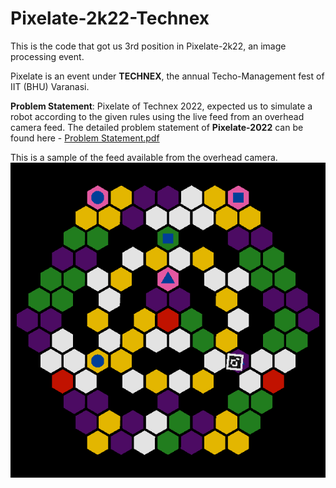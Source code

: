 
# Pixelate-2k22-Technex

This is the code that got us 3rd position in Pixelate-2k22, an image processing event.

Pixelate is an event under **TECHNEX**, the annual Techo-Management fest of IIT (BHU) Varanasi.


**Problem Statement**: Pixelate of Technex 2022, expected us to simulate a robot according to the given rules using the live feed from an overhead camera feed. The detailed problem statement of **Pixelate-2022** can be found here - [Problem Statement.pdf](https://github.com/AnantJain05/Pixelate-22/blob/main/Pixelate_PS.pdf)

This is a sample of the feed available from the overhead camera.
![Sample](https://github.com/AnantJain05/Pixelate-22/blob/main/sample_arena_img.png)
                  
                                                           
                                                        
